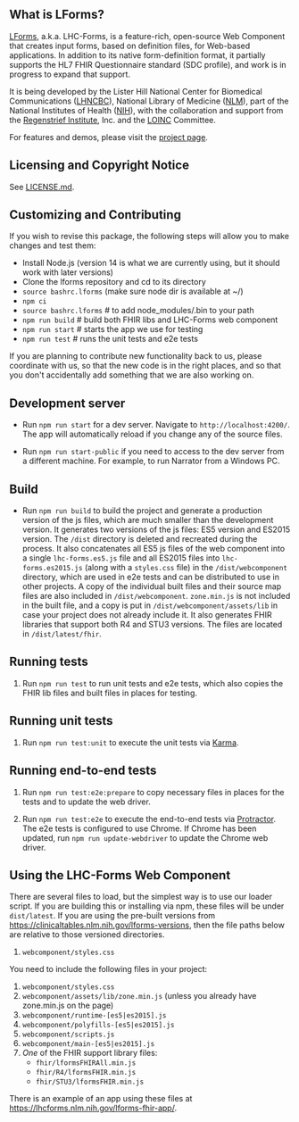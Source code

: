 ## What is LForms?

[LForms](http://lhncbc.github.io/lforms/), a.k.a. LHC-Forms, is a feature-rich,
open-source Web Component that creates input forms, based on definition files, for
Web-based applications. In addition to its native form-definition format, it
partially supports the HL7 FHIR Questionnaire standard (SDC profile), and work
is in progress to expand that support.

It is being developed by the Lister Hill National Center for Biomedical
Communications ([LHNCBC](https://lhncbc.nlm.nih.gov)), National Library of
Medicine ([NLM](https://www.nlm.nih.gov)), part of the National Institutes of
Health ([NIH](https://www.nih.gov)), with the collaboration and support from the
[Regenstrief Institute](https://www.regenstrief.org/), Inc. and the
[LOINC](https://loinc.org/) Committee.

For features and demos, please visit the [project
page](http://lhncbc.github.io/lforms/).

## Licensing and Copyright Notice
See [LICENSE.md](LICENSE.md).

## Customizing and Contributing
If you wish to revise this package, the following steps will allow you to make
changes and test them:

* Install Node.js (version 14 is what we are currently using, but it should work with later versions)
* Clone the lforms repository and cd to its directory
* `source bashrc.lforms` (make sure node dir is available at ~/)    
* `npm ci`
* `source bashrc.lforms` # to add node_modules/.bin to your path
* `npm run build` # build both FHIR libs and LHC-Forms web component
* `npm run start` # starts the app we use for testing
* `npm run test` # runs the unit tests and e2e tests

If you are planning to contribute new functionality back to us, please
coordinate with us, so that the new code is in the right places, and so that
you don't accidentally add something that we are also working on.

## Development server

* Run `npm run start` for a dev server. Navigate to `http://localhost:4200/`. 
   The app will automatically reload if you change any of the source files.

* Run `npm run start-public` if you need to access to the dev server from a different machine. 
   For example, to run Narrator from a Windows PC.

## Build

* Run `npm run build` to build the project and generate a production version of the js files, 
   which are much smaller than the development version. It generates two versions of the js files: 
   ES5 version and ES2015 version. The `/dist` directory is deleted and recreated during the process. 
   It also concatenates all ES5 js files of the web component into a single `lhc-forms.es5.js` file 
   and all ES2015 files into `lhc-forms.es2015.js` (along with a `styles.css` file) in the 
   `/dist/webcomponent` directory, which are used in e2e tests and can be distributed to use 
   in other projects. A copy of the individual built files and their source map files are also 
   included in `/dist/webcomponent`. `zone.min.js` is not included in the built file, 
   and a copy is put in `/dist/webcomponent/assets/lib` in case your project does not already include it.
   It also generates FHIR libraries that support both R4 and STU3 versions. The files are located in `/dist/latest/fhir`.

## Running tests
1. Run `npm run test` to run unit tests and e2e tests, which also copies the FHIR lib files 
   and built files in places for testing.

## Running unit tests

1. Run `npm run test:unit` to execute the unit tests via [Karma](https://karma-runner.github.io).

## Running end-to-end tests

1. Run `npm run test:e2e:prepare` to copy necessary files in places for the tests and to update the web driver.

1. Run `npm run test:e2e` to execute the end-to-end tests via [Protractor](http://www.protractortest.org/). 
   The e2e tests is configured to use Chrome. If Chrome has been updated, run `npm run update-webdriver` 
   to update the Chrome web driver.

## Using the LHC-Forms Web Component 
There are several files to load, but the simplest way is to use our loader
script.  If you are building this or installing via npm, these files will be
under `dist/latest`.  If you are using the pre-built versions from
https://clinicaltables.nlm.nih.gov/lforms-versions, then the file paths below
are relative to those versioned directories.
1. `webcomponent/styles.css`

You need to include the following files in your project: 
1. `webcomponent/styles.css`
2. `webcomponent/assets/lib/zone.min.js` (unless you already have zone.min.js on the page)
4. `webcomponent/runtime-[es5|es2015].js`
5. `webcomponent/polyfills-[es5|es2015].js`
3. `webcomponent/scripts.js`
6. `webcomponent/main-[es5|es2015].js`
7. *One* of the FHIR support library files:
   * `fhir/lformsFHIRAll.min.js`
   * `fhir/R4/lformsFHIR.min.js`
   * `fhir/STU3/lformsFHIR.min.js`

There is an example of an app using these files at https://lhcforms.nlm.nih.gov/lforms-fhir-app/.
